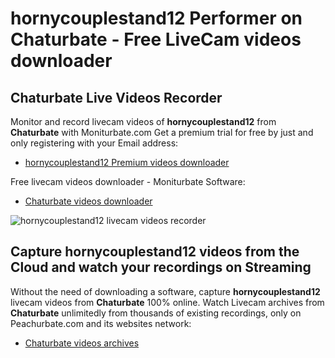 # hornycouplestand12 Performer on Chaturbate - Free LiveCam videos downloader

## Chaturbate Live Videos Recorder

Monitor and record livecam videos of **hornycouplestand12** from **Chaturbate** with Moniturbate.com
Get a premium trial for free by just and only registering with your Email address:
* [hornycouplestand12 Premium videos downloader](https://moniturbate.com/request-demo-licence-key.html)

Free livecam videos downloader - Moniturbate Software:
* [Chaturbate videos downloader](https://moniturbate.com/moniturbate-download-software.html)

![hornycouplestand12 livecam videos recorder](https://peachurnet.com/templates/moniturbate-software.png)


## Capture hornycouplestand12 videos from the Cloud and watch your recordings on Streaming

Without the need of downloading a software, capture **hornycouplestand12** livecam videos from **Chaturbate** 100% online.
Watch Livecam archives from **Chaturbate** unlimitedly from thousands of existing recordings, only on Peachurbate.com and its websites network:
* [Chaturbate videos archives](https://peachurnet.com/)